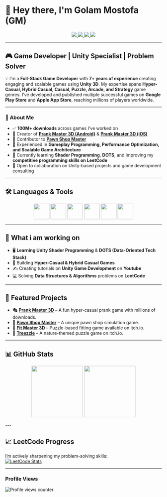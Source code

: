 # 👋 Hey there, I'm **Golam Mostofa (GM)**  
<p align="center">
  <a href="https://linkedin.com/in/golammostofa007" target="_blank">
    <img src="https://img.shields.io/badge/LinkedIn-%231E77B5.svg?&style=for-the-badge&logo=linkedin&logoColor=white" />
  </a>
  <a href="https://www.facebook.com/golammostofa007" target="_blank">
    <img src="https://img.shields.io/badge/Facebook-%232E87FB.svg?&style=for-the-badge&logo=facebook&logoColor=white" />
  </a>
  <a href="https://instagram.com/mostofa.gm" target="_blank">
    <img src="https://img.shields.io/badge/Instagram-%23000000.svg?&style=for-the-badge&logo=instagram&logoColor=white" />
  </a>
  <a href="https://github.com/gmostofa" target="_blank">
    <img src="https://img.shields.io/badge/GitHub-%2324292e.svg?&style=for-the-badge&logo=github&logoColor=white" />
  </a>
</p>


---


## 🎮 **Game Developer | Unity Specialist | Problem Solver**

💡 I’m a **Full-Stack Game Developer** with **7+ years of experience** creating engaging and scalable games using **Unity 3D**. My expertise spans **Hyper-Casual, Hybrid Casual, Casual, Puzzle, Arcade, and Strategy** game genres. I’ve developed and published multiple successful games on **Google Play Store** and **Apple App Store**, reaching millions of players worldwide.

---

### 🚀 **About Me**
- ✅ **100M+ downloads** across games I’ve worked on  
- 🔭 Creator of **[Prank Master 3D (Android)](https://play.google.com/store/apps/details?id=com.alphapotato.prankster)** & **[Prank Master 3D (iOS)](https://apps.apple.com/us/app/prank-master-3d/id1528127833)**  
- 📱 Contributor to **[Pawn Shop Master](https://play.google.com/store/apps/details?id=com.alphapotato.pawnshopmaster)**  
- 🎯 Experienced in **Gameplay Programming, Performance Optimization, and Scalable Game Architecture**  
- 🌱 Currently learning **Shader Programming**, **DOTS**, and improving my **competitive programming skills on LeetCode**  
- 🤝 Open to collaboration on Unity-based projects and game development consulting  

---

## 🛠 **Languages & Tools**
<p align="center">
<img src="https://profilinator.rishav.dev/skills-assets/unity.png" height="50" />  
<img src="https://profilinator.rishav.dev/skills-assets/csharp-original.svg" height="50" />  
<img src="https://profilinator.rishav.dev/skills-assets/javascript-original.svg" height="50" />  
<img src="https://profilinator.rishav.dev/skills-assets/android-original-wordmark.svg" height="50" />  
<img src="https://profilinator.rishav.dev/skills-assets/mongodb-original-wordmark.svg" height="50" />  
<img src="https://profilinator.rishav.dev/skills-assets/git-scm-icon.svg" height="50" />  
</p>

---

## 🚀 **What i am working on**

- 🖥 **Learning Unity Shader Programming** & **DOTS (Data-Oriented Tech Stack)**  
- 🧩 Building **Hyper-Casual & Hybrid Casual Games**  
- ✍ Creating tutorials on **Unity Game Development** on **Youtube**  
- 💻 Solving **Data Structures & Algorithms** problems on **LeetCode**  

---

## 🚀 **Featured Projects**
- 🎭 [**Prank Master 3D**](https://play.google.com/store/apps/details?id=com.alphapotato.prankster) – A fun hyper-casual prank game with millions of downloads.  
- 🏪 [**Pawn Shop Master**](https://play.google.com/store/apps/details?id=com.alphapotato.pawnshopmaster) – A unique pawn shop simulation game.  
- 🧩 [**Fit Master 3D**](https://gmostofa.itch.io/fit-master-3d) – Puzzle-based fitting game available on itch.io.  
- 🌳 [**Treezzle**](https://gmostofa.itch.io/treezzle) – A nature-themed puzzle game on itch.io.  

---

## 📊 **GitHub Stats**
<p align="center">
<img src="https://github-readme-stats.vercel.app/api?username=gmostofa&show_icons=true&theme=tokyonight" height="165"/>
<img src="https://github-readme-stats.vercel.app/api/top-langs/?username=gmostofa&layout=compact&theme=tokyonight" height="165"/>
</p>
---



## 📈 **LeetCode Progress**
I’m actively sharpening my problem-solving skills:  
[![LeetCode Stats](https://leetcard.jacoblin.cool/gmostofa?theme=dark&font=Karma)](https://leetcode.com/gmostofa/)

---

### **Profile Views**  
![Profile views counter](https://komarev.com/ghpvc/?username=gmostofa&&style=flat-square)  
